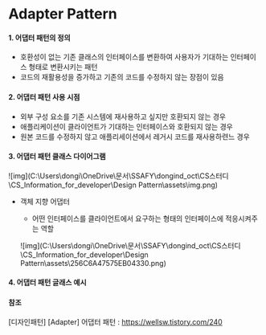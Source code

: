 # Adapter Pattern

#### 1. 어댑터 패턴의 정의

- 호환성이 없는 기존 클래스의 인터페이스를 변환하여 사용자가 기대하는 인터페이스 형태로 변환시키는 패턴
- 코드의 재활용성을 증가하고 기존의 코드를 수정하지 않는 장점이 있음



#### 2. 어댑터 패턴 사용 시점

- 외부 구성 요소를 기존 시스템에 재사용하고 싶지만 호환되지 않는 경우
- 애플리케이션이 클라이언트가 기대하는 인터페이스와 호환되지 않는 경우
- 원본 코드를 수정하지 않고 애플리세이션에서 레거시 코드를 재사용하련느 경우



#### 3.  어댑터 패턴 클래스 다이어그램

![img](C:\Users\dongi\OneDrive\문서\SSAFY\dongind_oct\CS스터디\CS_Information_for_developer\Design Pattern\assets\img.png)

- 객체 지향 어댑터 

  - 어떤 인터페이스를 클라이언트에서 요구하는 형태의 인터페이스에 적응시켜주는 역할

  ![img](C:\Users\dongi\OneDrive\문서\SSAFY\dongind_oct\CS스터디\CS_Information_for_developer\Design Pattern\assets\256C6A47575EB04330.png)



#### 4. 어댑터 패턴 글래스 예시





#### 참조

[디자인패턴] [Adapter] 어댑터 패턴 : https://wellsw.tistory.com/240